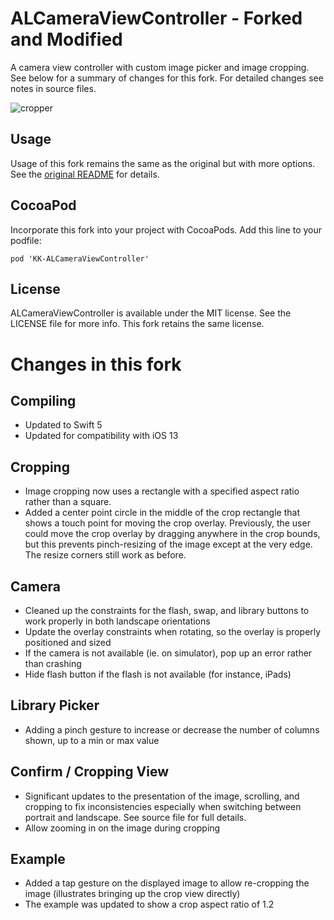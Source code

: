 # ALCameraViewController - Forked and Modified

A camera view controller with custom image picker and image cropping. See below for 
a summary of changes for this fork. For detailed changes see notes in source files.

![cropper](https://cloud.githubusercontent.com/assets/932822/8455697/c627ac44-2006-11e5-82be-7f96e73d9b1f.jpg)


## Usage ##

Usage of this fork remains the same as the original but with more options. See the [original README](https://github.com/AlexLittlejohn/ALCameraViewController/blob/master/README.md) for details.

## CocoaPod ##

Incorporate this fork into your project with CocoaPods. Add this line to your podfile:

`pod 'KK-ALCameraViewController'`

## License
ALCameraViewController is available under the MIT license. See the LICENSE file for more info.  This fork retains the same license.


# Changes in this fork

## Compiling

* Updated to Swift 5
* Updated for compatibility with iOS 13

## Cropping

* Image cropping now uses a rectangle with a specified aspect ratio rather than a square.  
* Added a center point circle in the middle of the crop rectangle that shows a touch point for moving the crop overlay. Previously, the user could move the crop overlay by dragging anywhere in the crop bounds, but this prevents pinch-resizing of the image except at the very edge. The resize corners still work as before.

## Camera

* Cleaned up the constraints for the flash, swap, and library buttons to work properly in both landscape orientations
* Update the overlay constraints when rotating, so the overlay is properly positioned and sized
* If the camera is not available (ie. on simulator), pop up an error rather than crashing
* Hide flash button if the flash is not available (for instance, iPads)

## Library Picker

* Adding a pinch gesture to increase or decrease the number of columns shown, up to a min or max value


## Confirm / Cropping View

* Significant updates to the presentation of the image, scrolling, and cropping to fix inconsistencies especially when switching between portrait and landscape.  See source file for full details.
* Allow zooming in on the image during cropping

## Example 

* Added a tap gesture on the displayed image to allow re-cropping the image (illustrates bringing up the crop view directly)
* The example was updated to show a crop aspect ratio of 1.2 


